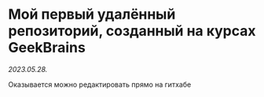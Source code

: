 # Мой первый удалённый репозиторий, созданный на курсах GeekBrains
*2023.05.28.*

Оказывается можно редактировать прямо на гитхабе
